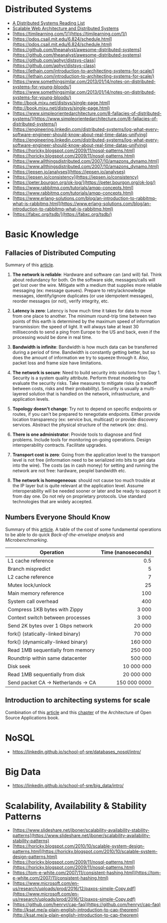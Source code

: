 # Distributed Systems

- [A Distributed Systems Reading List](https://dancres.github.io/Pages/)
- [Scalable Web Architecture and Distributed Systems](https://github.com/checkcheckzz/system-design-interview/blob/master/README.md#bk)
- [https://timilearning.com/1/](https://timilearning.com/1/)
- [https://pdos.csail.mit.edu/6.824/schedule.html](https://pdos.csail.mit.edu/6.824/schedule.html)
- [https://github.com/theanalyst/awesome-distributed-systems](https://github.com/theanalyst/awesome-distributed-systems)
- [https://github.com/aphyr/distsys-class](https://github.com/aphyr/distsys-class)
- [https://lethain.com/introduction-to-architecting-systems-for-scale/](https://lethain.com/introduction-to-architecting-systems-for-scale/)
- [https://www.somethingsimilar.com/2013/01/14/notes-on-distributed-systems-for-young-bloods/](https://www.somethingsimilar.com/2013/01/14/notes-on-distributed-systems-for-young-bloods/)
- [http://book.mixu.net/distsys/single-page.html](http://book.mixu.net/distsys/single-page.html)
- [https://www.simpleorientedarchitecture.com/8-fallacies-of-distributed-systems/](https://www.simpleorientedarchitecture.com/8-fallacies-of-distributed-systems/)
- [https://engineering.linkedin.com/distributed-systems/log-what-every-software-engineer-should-know-about-real-time-datas-unifying](https://engineering.linkedin.com/distributed-systems/log-what-every-software-engineer-should-know-about-real-time-datas-unifying)
- [https://horicky.blogspot.com/2009/11/nosql-patterns.html](https://horicky.blogspot.com/2009/11/nosql-patterns.html)
- [https://www.allthingsdistributed.com/2007/10/amazons_dynamo.html](https://www.allthingsdistributed.com/2007/10/amazons_dynamo.html)
- [https://jepsen.io/analyses](https://jepsen.io/analyses)
- [https://jepsen.io/consistency](https://jepsen.io/consistency)
- [https://peter.bourgon.org/ok-log/](https://peter.bourgon.org/ok-log/)
- [https://www.rabbitmq.com/tutorials/amqp-concepts.html](https://www.rabbitmq.com/tutorials/amqp-concepts.html)
- [https://www.erlang-solutions.com/blog/an-introduction-to-rabbitmq-what-is-rabbitmq.html](https://www.erlang-solutions.com/blog/an-introduction-to-rabbitmq-what-is-rabbitmq.html)
- [https://fabxc.org/tsdb/](https://fabxc.org/tsdb/)

# Basic Knowledge

## Fallacies of Distributed Computing

Summary of this [article](https://pages.cs.wisc.edu/~zuyu/files/fallacies.pdf).

1. **The network is reliable**: Hardware and software can (and will) fail. Think about redundancy for both. On the software side, messages/calls will get lost over the wire. Mitigate with a medium that supplies more reliable messaging (ex: message queues). Prepare to retry/acknowledge messages, identify/ignore duplicates (or use idempotent messages), reorder messages (or not), verify integrity, etc.

2. **Latency is zero**: Latency is how much time it takes for data to move from one place to another. The minimum round-trip time between two points of this earth is determined by the maximum speed of information transmission: the speed of light. It will always take at least 30 milliseconds to send a ping from Europe to the US and back, even if the processing would be done in real time.

3. **Bandwidth is infinite**: Bandwidth is how much data can be transferred during a period of time. Bandwidth is constantly getting better, but so does the amount of information we try to squeeze through it. Also, packet loss and frame size have limitations.

4. **The network is secure**: Need to build security into solutions from Day 1. Security is a system quality attribute. Perform threat modeling to evaluate the security risks. Take measures to mitigate risks (a tradeoff between costs, risks and their probability). Security is usually a multi-layered solution that is handled on the network, infrastructure, and application levels.

5. **Topology doesn't change**: Try not to depend on specific endpoints or routes, if you can't be prepared to renegotiate endpoints. Either provide location transparency (ex: service bus, multicast) or provide discovery services. Abstract the physical structure of the network (ex: dns).

6. **There is one administrator**: Provide tools to diagnose and find problems. Include tools for monitoring on-going operations. Design interoperability contracts. Facilitate upgrades.

7. **Transport cost is zero**: Going from the application level to the transport level is not free (information need to be serialized into bits to get data into the wire). The costs (as in cash money) for setting and running the network are not free: hardware, peoplel bandwidth etc.

8. **The network is homogeneous**: should not cause too much trouble at the IP layer but is quite relevant at the application level. Assume interoperability will be needed sooner or later and be ready to support it from day one. Do not rely on proprietary protocols. Use standard technologies that are widely accepted.

## Numbers Everyone Should Know

Summary of this [article](https://everythingisdata.wordpress.com/2009/10/17/numbers-everyone-should-know/). A table of the cost of some fundamental operations to be able to do quick _Back-of-the-envelope analysis_ and _Microbenchmarking_.

| Operation                           | Time (nanoseconds) |
| ----------------------------------- | -----------------: |
| L1 cache reference                  |                0.5 |
| Branch mispredict                   |                  5 |
| L2 cache reference                  |                  7 |
| Mutex lock/unlock                   |                 25 |
| Main memory reference               |                100 |
| System call overhead                |                400 |
| Compress 1KB bytes with Zippy       |              3 000 |
| Context switch between processes    |              3 000 |
| Send 2K bytes over 1 Gbps network   |             20 000 |
| fork() (statically-linked binary)   |             70 000 |
| fork() (dynamically-linked binary)  |            160 000 |
| Read 1MB sequentially from memory   |            250 000 |
| Roundtrip within same datacenter    |            500 000 |
| Disk seek                           |         10 000 000 |
| Read 1MB sequentially from disk     |         20 000 000 |
| Send packet CA -> Netherlands -> CA |       150 000 0000 |

## Introduction to architecting systems for scale

Combination of this [article](https://lethain.com/introduction-to-architecting-systems-for-scale/) and this [chapter](https://www.aosabook.org/en/distsys.html) of the Architecture of Open Source Applications book.

# NoSQL

- https://linkedin.github.io/school-of-sre/databases_nosql/intro/

# Big Data

- https://linkedin.github.io/school-of-sre/big_data/intro/

# Scalability, Availability & Stability Patterns

- [https://www.slideshare.net/jboner/scalability-availability-stability-patterns](https://www.slideshare.net/jboner/scalability-availability-stability-patterns)
- [https://horicky.blogspot.com/2010/10/scalable-system-design-patterns.html](https://horicky.blogspot.com/2010/10/scalable-system-design-patterns.html)
- [https://horicky.blogspot.com/2009/11/nosql-patterns.html](https://horicky.blogspot.com/2009/11/nosql-patterns.html)
- [https://tom-e-white.com/2007/11/consistent-hashing.html](https://tom-e-white.com/2007/11/consistent-hashing.html)
- [https://www.microsoft.com/en-us/research/uploads/prod/2016/12/paxos-simple-Copy.pdf](https://www.microsoft.com/en-us/research/uploads/prod/2016/12/paxos-simple-Copy.pdf)
- [https://github.com/henryr/cap-faq](https://github.com/henryr/cap-faq)
- [http://ksat.me/a-plain-english-introduction-to-cap-theorem](http://ksat.me/a-plain-english-introduction-to-cap-theorem)
